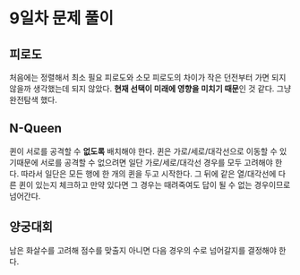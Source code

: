 # 9일차 문제 풀이
## 피로도
처음에는 정렬해서 최소 필요 피로도와 소모 피로도의 차이가 작은 던전부터 가면 되지 않을까 생각했는데 되지 않았다. **현재 선택이 미래에 영향을 미치기 때문**인 것 같다. 그냥 완전탐색 했다.
## N-Queen
퀸이 서로를 공격할 수 **없도록** 배치해야 한다. 퀸은 가로/세로/대각선으로 이동할 수 있기때문에 서로를 공격할 수 없으려면 일단 가로/세로/대각선 경우를 모두 고려해야 한다. 따라서 일단은 모든 행에 한 개의 퀸을 두고 시작한다. 그 뒤에 같은 열/대각선에 다른 퀸이 있는지 체크하고 만약 있다면 그 경우는 때려죽여도 답이 될 수 없는 경우이므로 넘어간다.
## 양궁대회
남은 화살수를 고려해 점수를 맞출지 아니면 다음 경우의 수로 넘어갈지를 결정해야 한다.